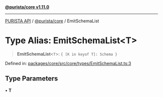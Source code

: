 [**@purista/core v1.11.0**](../README.md)

***

[PURISTA API](../../../packages.md) / [@purista/core](../README.md) / EmitSchemaList

# Type Alias: EmitSchemaList\<T\>

> **EmitSchemaList**\<`T`\>: `{ [K in keyof T]: Schema }`

Defined in: [packages/core/src/core/types/EmitSchemaList.ts:3](https://github.com/puristajs/purista/blob/master/packages/core/src/core/types/EmitSchemaList.ts#L3)

## Type Parameters

• **T**
